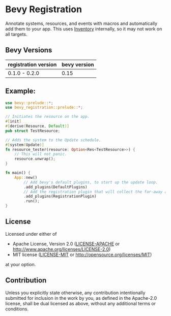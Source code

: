 # Bevy Registration
Annotate systems, resources, and events with macros and automatically add them to your app.
This uses [Inventory](https://crates.io/crates/inventory) internally, so it may not work on all targets.
## Bevy Versions
| registration version | bevy version |
| -------------------- | ------------ |
| 0.1.0 - 0.2.0        | 0.15         |
## Example:
```rs
use bevy::prelude::*;
use bevy_registration::prelude::*;

// Initiates the resource on the app.
#[init]
#[derive(Resource, Default)]
pub struct TestResource;

// Adds the system to the Update schedule.
#[system(Update)]
fn resource_tester(resource: Option<Res<TestResource>>) {
    // This will not panic.
    resource.unwrap();
}

fn main() {
    App::new()
        // Add bevy's default plugins, to start up the update loop.
        .add_plugins(DefaultPlugins)
        // Add the registration plugin that will collect the far-away app code.
        .add_plugins(RegistrationPlugin)
        .run();
}
```
## License

Licensed under either of

 * Apache License, Version 2.0
   ([LICENSE-APACHE](LICENSE-APACHE) or http://www.apache.org/licenses/LICENSE-2.0)
 * MIT license
   ([LICENSE-MIT](LICENSE-MIT) or http://opensource.org/licenses/MIT)

at your option.

## Contribution

Unless you explicitly state otherwise, any contribution intentionally submitted
for inclusion in the work by you, as defined in the Apache-2.0 license, shall be
dual licensed as above, without any additional terms or conditions.
